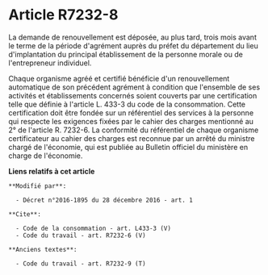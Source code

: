 # Article R7232-8

La demande de renouvellement est déposée, au plus tard, trois mois avant le terme de la période d'agrément auprès du préfet
du département du lieu d'implantation du principal établissement de la personne morale ou de l'entrepreneur individuel. 

Chaque organisme agréé et certifié bénéficie d'un renouvellement automatique de son précédent agrément à condition que
l'ensemble de ses activités et établissements concernés soient couverts par une certification telle que définie à l'article
L. 433-3 du code de la consommation. Cette certification doit être fondée sur un référentiel des services à la personne qui
respecte les exigences fixées par le cahier des charges mentionné au 2° de l'article R. 7232-6. La conformité du référentiel
de chaque organisme certificateur au cahier des charges est reconnue par un arrêté du ministre chargé de l'économie, qui est
publiée au Bulletin officiel du ministère en charge de l'économie.

**Liens relatifs à cet article**

	**Modifié par**:

	  - Décret n°2016-1895 du 28 décembre 2016 - art. 1

	**Cite**:

	  - Code de la consommation - art. L433-3 (V)
	  - Code du travail - art. R7232-6 (V)

	**Anciens textes**:

	  - Code du travail - art. R7232-9 (T)
